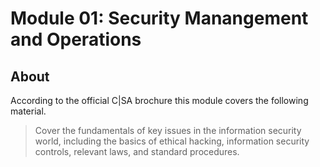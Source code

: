 # Module 01: Security Manangement and Operations

## About

According to the official C|SA brochure this module covers the following material.

> Cover the fundamentals of key issues in the information security world, including the basics of ethical hacking, information security controls, relevant laws, and standard procedures.

